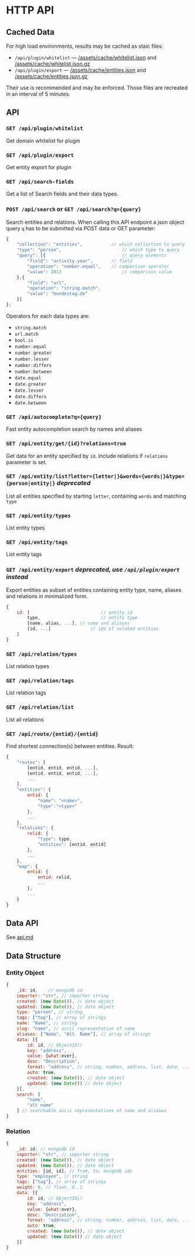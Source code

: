 # HTTP API

## Cached Data

For high load environments, results may be cached as staic files:

* `/api/plugin/whitelist` — [/assets/cache/whitelist.json](/assets/cache/whitelist.json) and [/assets/cache/whitelist.json.gz](/assets/cache/whitelist.json.gz)
* `/api/plugin/export` — [/assets/cache/entities.json](/assets/cache/entities.json) and [/assets/cache/entities.json.gz](/assets/cache/entities.json.gz)

Their use is recommended and may be enforced. Those files are recreated in an interval of 5 minutes. 

## API

### `GET /api/plugin/whitelist`

Get domain whitelist for plugin

### `GET /api/plugin/export`

Get entity export for plugin

### `GET /api/search-fields`

Get a list of Search fields and their data types.

### `POST /api/search` or `GET /api/search?q={query}`

Search entities and relations. When calling this API endpoint a json object query `q` has 
to be submitted via POST data or GET parameter:

``` javascript
{
	"collection": "entities",			// which collection to query
	"type": "person",						// which type to query
	"query": [{								// query elements
		"field": "activity.year",		// field
		"operation": "number.equal",	// comparison operator
		"value": 2013						// comparison value
	},{
		"field": "url",
		"operation": "string.match",
		"value": "bundestag.de"
	}]
};
```

Operators for each data types are:

* `string.match`
* `url.match`
* `bool.is`
* `number.equal`
* `number.greater`
* `number.lesser`
* `number.differs`
* `number.between`
* `date.equal`
* `date.greater`
* `date.lesser`
* `date.differs`
* `date.between`

### `GET /api/autocomplete?q={query}`

Fast entity autocompletion search by names and aliases

### `GET /api/entity/get/{id}?relations=true`

Get data for an entity specified by `id`. Include relations if `relations` parameter is set.

### `GET /api/entity/list?letter={letter|}&words={words|}&type={person|entity|}` _deprecated_

List all entities specified by starting `letter`, containing `words` and matching `type`

### `GET /api/entity/types`

List entity types

### `GET /api/entity/tags`

List entity tags

### `GET /api/entity/export` _deprecated, use `/api/plugin/export` instead_

Export entities as subset of entities containing entity type, name, aliases and relations in minimalized form.

``` javascript
{
	id: [							// entity id
		type,						// entity type
		[name, alias, ...],	// name and aliases
		[id, ...]				// ids of related entities
	]
}
``` 

### `GET /api/relation/types`

List relation types

### `GET /api/relation/tags`

List relation tags

### `GET /api/relation/list`

List all relations

### `GET /api/route/{entid}/{entid}`

Find shortest connection(s) between entities. Result:

```javascript
{
	"routes": [
		[entid, entid, entid, ...],
		[entid, entid, entid, ...],
		...
	],
	"entities": {
		entid: {
			"name": "<name>", 
			"type":"<type>"
		},
		...
	},
	"relations": {
		relid: {
			"type": type,
			"entities": [entid, entid]
		},
		...
	},
	"map": {
		entid: {
			entid: relid,
			...
		},
		...
	}
}
```

## Data API

See [api.md](./api.md)

## Data Structure

### Entity Object

``` javascript
{
	_id: id,	// mongodb id
	importer: "str", // importer string
	created: (new Date()), // date object
	updated: (new Date()), // date object
	type: "person", // string
	tags: ["tag"], // array of strings
	name: "Name", // string
	slug: "name", // ascii representation of name
	aliases: ["Name", "Alt. Name"], // array of strings
	data: [{
		id: id, // ObjectID()
		key: "address",
		value: {what:ever},
		desc: "Description",
		format: "address", // string, number, address, list, date, ...
		auto: true,
		created: (new Date()), // date object
		updated: (new Date()) // date object
	}],
	search: [
		"name",
		"alt name"
	] // searchable ascii representations of name and aliases
}
``` 

### Relation

``` javascript
{
	_id: id, // mongodb id
	importer: "str", // importer string
	created: (new Date()), // date object
	updated: (new Date()), // date object
	entities: [id, id], // from, to; mongodb ids
	type: "employee", // string
	tags: ["tag"], // array of strings
	weight: 0, // float, 0..1
	data: [{
		id: id, // ObjectID()
		key: "address",
		value: {what:ever},
		desc: "Description",
		format: "address", // string, number, address, list, date, ...
		auto: true,
		created: (new Date()), // date object
		updated: (new Date()) // date object
	}]
}
``` 
